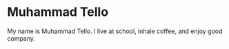 Muhammad Tello
=====

My name is Muhammad Tello. I live at school, inhale coffee, and enjoy good company.

